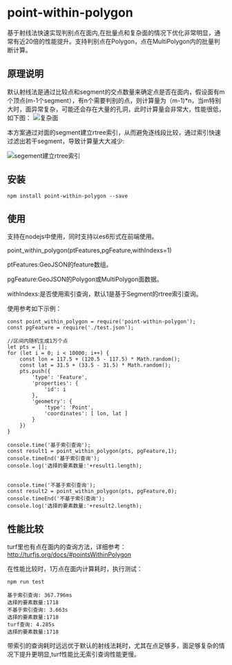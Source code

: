 # point-within-polygon
基于射线法快速实现判别点在面内,在批量点和复杂面的情况下优化非常明显，通常有近20倍的性能提升。支持判别点在Polygon，点在MultiPolygon内的批量判断计算。
## 原理说明
默认射线法是通过比较点和segment的交点数量来确定点是否在面内，假设面有m个顶点(m-1个segment），有n个需要判别的点，则计算量为（m-1)*n，当m特别大时，面异常复杂，可能还会存在大量的孔洞，此时计算量会非常大，性能很低，如下图：
![复杂面](https://github.com/FreeGIS/point-within-polygon/blob/master/doc/polygon.png)

本方案通过对面的segment建立rtree索引，从而避免逐线段比较，通过索引快速过滤出若干segment，导致计算量大大减少:

![segement建立rtree索引](https://github.com/FreeGIS/point-within-polygon/blob/master/doc/segement-rtree.png)


## 安装
```
npm install point-within-polygon --save
```

## 使用
支持在nodejs中使用，同时支持以es6形式在前端使用。

point_within_polygon(ptFeatures,pgFeature,withIndexs=1)

ptFeatures:GeoJSON的feature数组。

pgFeature:GeoJSON的Polygon或MultiPolygon面数据。

withIndexs:是否使用索引查询，默认1是基于Segment的rtree索引查询。

使用参考如下示例：
```
const point_within_polygon = require('point-within-polygon');
const pgFeature = require('./test.json');

//区间内随机生成1万个点
let pts = [];
for (let i = 0; i < 10000; i++) {
    const lon = 117.5 + (120.5 - 117.5) * Math.random();
    const lat = 31.5 + (33.5 - 31.5) * Math.random();
    pts.push({
        'type': 'Feature',
        'properties': {
            'id': i
        },
        'geometry': {
            'type': 'Point',
            'coordinates': [ lon, lat ]
        }
    })
}

console.time('基于索引查询');
const result1 = point_within_polygon(pts, pgFeature,1);
console.timeEnd('基于索引查询');
console.log('选择的要素数量:'+result1.length);


console.time('不基于索引查询');
const result2 = point_within_polygon(pts, pgFeature,0);
console.timeEnd('不基于索引查询');
console.log('选择的要素数量:'+result2.length);
```

## 性能比较

turf里也有点在面内的查询方法，详细参考：http://turfjs.org/docs/#pointsWithinPolygon

在性能比较时，1万点在面内计算耗时，执行测试：

```
npm run test
```

```
基于索引查询: 367.796ms
选择的要素数量:1718
不基于索引查询: 3.663s
选择的要素数量:1718
turf查询: 4.285s
选择的要素数量:1718
```

带索引的查询耗时远远优于默认的射线法耗时，尤其在点足够多，面足够复杂的情况下提升更明显,turf性能比无索引查询性能更慢。


